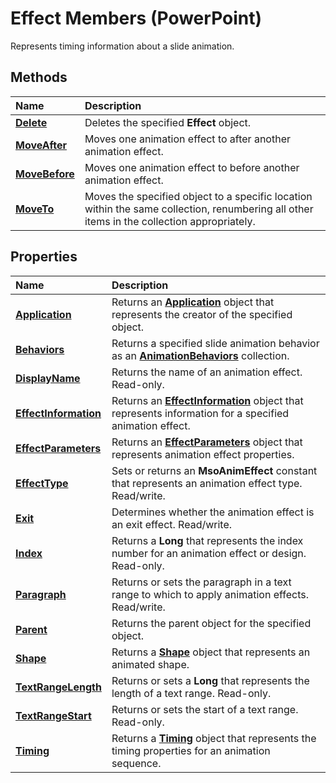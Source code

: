 
# Effect Members (PowerPoint)

Represents timing information about a slide animation.


## Methods



|**Name**|**Description**|
|:-----|:-----|
|**[Delete](71261ec1-2f39-ac51-43f4-bce2b34fcadd.md)**|Deletes the specified  **Effect** object.|
|**[MoveAfter](1d19f90c-51a6-d9bd-5593-53c67c7df415.md)**|Moves one animation effect to after another animation effect.|
|**[MoveBefore](c71f8785-737d-b2cf-8d9d-bed49e1ba754.md)**|Moves one animation effect to before another animation effect.|
|**[MoveTo](7b424225-e53c-7dc9-1e5c-14b824110027.md)**|Moves the specified object to a specific location within the same collection, renumbering all other items in the collection appropriately.|

## Properties



|**Name**|**Description**|
|:-----|:-----|
|**[Application](031db407-eb15-2092-24b0-91bab5aab8c9.md)**|Returns an  **[Application](978c2b99-4271-b953-4283-73b5f3d96f41.md)** object that represents the creator of the specified object.|
|**[Behaviors](e5335758-2f92-ccbc-a665-b6d5947e79f2.md)**|Returns a specified slide animation behavior as an  **[AnimationBehaviors](40e11093-5cbd-c8d3-04b5-4cd7de97bfa7.md)** collection.|
|**[DisplayName](1c8c7a78-5b09-a94e-880e-d82311cc5ee9.md)**|Returns the name of an animation effect. Read-only.|
|**[EffectInformation](68c61bfc-842e-6659-eda9-cc4899c50b94.md)**|Returns an  **[EffectInformation](9b3d09f4-229b-8392-f9a4-777bf6557632.md)** object that represents information for a specified animation effect.|
|**[EffectParameters](18f43203-a16e-7779-923c-7da076d2943e.md)**|Returns an  **[EffectParameters](78145783-800b-433b-25c2-54dd65f59556.md)** object that represents animation effect properties.|
|**[EffectType](28c2ed5f-f783-0858-cbff-8a5e6e5b8a41.md)**|Sets or returns an  **MsoAnimEffect** constant that represents an animation effect type. Read/write.|
|**[Exit](0f4d74d4-ce88-f9b9-7de5-0e42edf12967.md)**|Determines whether the animation effect is an exit effect. Read/write.|
|**[Index](1eac9295-e24c-c31e-3cd6-ace59f5ac04a.md)**|Returns a  **Long** that represents the index number for an animation effect or design. Read-only.|
|**[Paragraph](0816387c-201d-b231-a412-ffb932c9044b.md)**|Returns or sets the paragraph in a text range to which to apply animation effects. Read/write.|
|**[Parent](254fa25b-ef29-c2fe-313d-daadba3e8db4.md)**|Returns the parent object for the specified object.|
|**[Shape](bb392e26-1409-0a03-1cb9-c3b7c362aa7f.md)**|Returns a  **[Shape](1da93849-99e0-827e-ced3-c6cf7f8569f3.md)** object that represents an animated shape.|
|**[TextRangeLength](b68690a5-f93e-0833-73be-a6259d604064.md)**|Returns or sets a  **Long** that represents the length of a text range. Read-only.|
|**[TextRangeStart](b6da1565-84e2-acc4-4a06-166c5fda7071.md)**|Returns or sets the start of a text range. Read-only.|
|**[Timing](88b4f9a5-62aa-6844-e784-f74a1d78aa82.md)**|Returns a  **[Timing](11f7dab2-f9ed-1883-ab74-93f1be481af6.md)** object that represents the timing properties for an animation sequence.|
